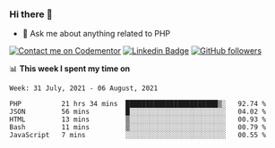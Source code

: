 ### Hi there 👋

<!--
**mustafaculban/mustafaculban** is a ✨ _special_ ✨ repository because its `README.md` (this file) appears on your GitHub profile.

Here are some ideas to get you started:

- 🌱 I’m currently learning ...
- 👯 I’m looking to collaborate on ...
- 🤔 I’m looking for help with ...
- 📫 How to reach me: ...
- 😄 Pronouns: ...
- ⚡ Fun fact: ...

-->
- 💬 Ask me about anything related to PHP

[![Contact me on Codementor](https://www.codementor.io/m-badges/karamusluk/book-session.svg)](https://www.codementor.io/@karamusluk?refer=badge)
[![Linkedin Badge](https://img.shields.io/badge/-Mustafa%20Culban-blue?style=social&logo=Linkedin&logoColor=blue&link=https://www.linkedin.com/in/mustafaculban/)](https://www.linkedin.com/in/mustafaculban/) 
[![GitHub followers](https://img.shields.io/github/followers/karamusluk?label=Follow&style=social)](https://github.com/karamusluk/?tab=follow)


📊 **This week I spent my time on**
<!--START_SECTION:waka-->
```text
Week: 31 July, 2021 - 06 August, 2021

PHP          21 hrs 34 mins  ███████████████████████▒░   92.74 % 
JSON         56 mins         █░░░░░░░░░░░░░░░░░░░░░░░░   04.02 % 
HTML         13 mins         ▒░░░░░░░░░░░░░░░░░░░░░░░░   00.93 % 
Bash         11 mins         ▒░░░░░░░░░░░░░░░░░░░░░░░░   00.79 % 
JavaScript   7 mins          ░░░░░░░░░░░░░░░░░░░░░░░░░   00.55 % 
```
<!--END_SECTION:waka-->

